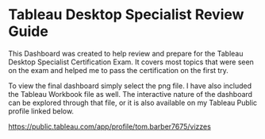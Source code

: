 # Tableau Desktop Specialist Review Guide

This Dashboard was created to help review and prepare for the Tableau Desktop Specialist Certification Exam. It covers most topics that were seen on the exam and helped me to pass 
the certification on the first try.

To view the final dashboard simply select the png file. I have also included the Tableau Workbook file as well. The interactive nature of the dashboard can be explored through that 
file, or it is also available on my Tableau Public profile linked below.

https://public.tableau.com/app/profile/tom.barber7675/vizzes
